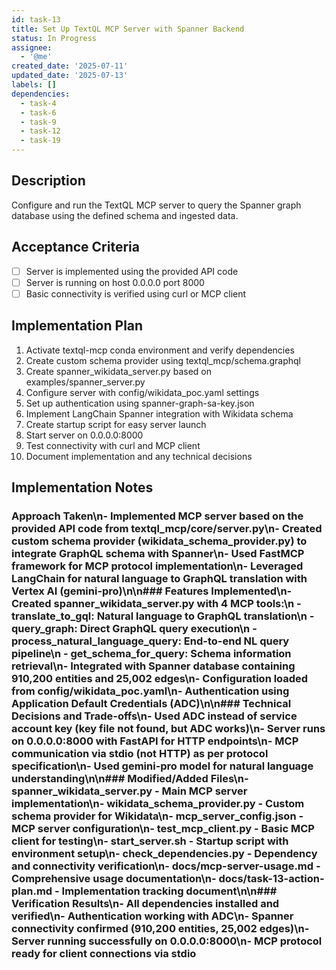 ```yaml
---
id: task-13
title: Set Up TextQL MCP Server with Spanner Backend
status: In Progress
assignee:
  - '@me'
created_date: '2025-07-11'
updated_date: '2025-07-13'
labels: []
dependencies:
  - task-4
  - task-6
  - task-9
  - task-12
  - task-19
---
```


## Description

Configure and run the TextQL MCP server to query the Spanner graph database using the defined schema and ingested data.

## Acceptance Criteria

- [ ] Server is implemented using the provided API code
- [ ] Server is running on host 0.0.0.0 port 8000
- [ ] Basic connectivity is verified using curl or MCP client

## Implementation Plan

1. Activate textql-mcp conda environment and verify dependencies
2. Create custom schema provider using textql_mcp/schema.graphql
3. Create spanner_wikidata_server.py based on examples/spanner_server.py
4. Configure server with config/wikidata_poc.yaml settings
5. Set up authentication using spanner-graph-sa-key.json
6. Implement LangChain Spanner integration with Wikidata schema
7. Create startup script for easy server launch
8. Start server on 0.0.0.0:8000
9. Test connectivity with curl and MCP client
10. Document implementation and any technical decisions

## Implementation Notes

### Approach Taken\n- Implemented MCP server based on the provided API code from textql_mcp/core/server.py\n- Created custom schema provider (wikidata_schema_provider.py) to integrate GraphQL schema with Spanner\n- Used FastMCP framework for MCP protocol implementation\n- Leveraged LangChain for natural language to GraphQL translation with Vertex AI (gemini-pro)\n\n### Features Implemented\n- Created spanner_wikidata_server.py with 4 MCP tools:\n  - translate_to_gql: Natural language to GraphQL translation\n  - query_graph: Direct GraphQL query execution\n  - process_natural_language_query: End-to-end NL query pipeline\n  - get_schema_for_query: Schema information retrieval\n- Integrated with Spanner database containing 910,200 entities and 25,002 edges\n- Configuration loaded from config/wikidata_poc.yaml\n- Authentication using Application Default Credentials (ADC)\n\n### Technical Decisions and Trade-offs\n- Used ADC instead of service account key (key file not found, but ADC works)\n- Server runs on 0.0.0.0:8000 with FastAPI for HTTP endpoints\n- MCP communication via stdio (not HTTP) as per protocol specification\n- Used gemini-pro model for natural language understanding\n\n### Modified/Added Files\n- spanner_wikidata_server.py - Main MCP server implementation\n- wikidata_schema_provider.py - Custom schema provider for Wikidata\n- mcp_server_config.json - MCP server configuration\n- test_mcp_client.py - Basic MCP client for testing\n- start_server.sh - Startup script with environment setup\n- check_dependencies.py - Dependency and connectivity verification\n- docs/mcp-server-usage.md - Comprehensive usage documentation\n- docs/task-13-action-plan.md - Implementation tracking document\n\n### Verification Results\n- All dependencies installed and verified\n- Authentication working with ADC\n- Spanner connectivity confirmed (910,200 entities, 25,002 edges)\n- Server running successfully on 0.0.0.0:8000\n- MCP protocol ready for client connections via stdio
